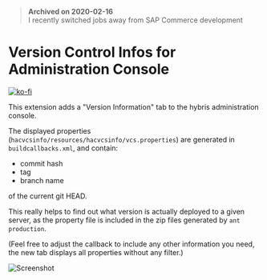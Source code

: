 > **Archived on 2020-02-16**\
> I recently switched jobs away from SAP Commerce development

# Version Control Infos for Administration Console
[![ko-fi](https://www.ko-fi.com/img/githubbutton_sm.svg)](https://ko-fi.com/W7W7VS24)

This extension adds a "Version Information" tab to the hybris administration console.

The displayed properties (`hacvcsinfo/resources/hacvcsinfo/vcs.properties`) are generated in `buildcallbacks.xml`, and contain:

- commit hash
- tag
- branch name

of the current git HEAD.

This really helps to find out what version is actually deployed to a given server, as the property file is included in the zip files generated by `ant production`.

(Feel free to adjust the callback to include any other information you need, the new tab displays all properties without
any filter.)

![Screenshot](/../screenshots/vcs.png?raw=true "VCS Information in action")
